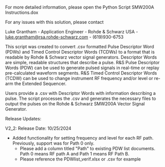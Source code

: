 For more detailed information, please open the Python Script SMW200A Instructions.dox

For any issues with this solution, please contact

Luke Grantham -
Application Engineer -
Rohde & Schwarz USA -
luke.grantham@rsa.rohde-schwarz.com -
(619)930-6753

This script was created to convert .csv formatted Pulse Descriptor Word (PDWs) and Timed Control Descriptor Words (TCDWs) to a format that is readable by Rohde & Schwarz vector signal generators. 
Descriptor Words are simple, readable structures that describe a pulse. R&S Pulse Descriptor Words (PDW) can be used to generate pulsed signals in real-time or replay pre-calculated waveform segments. R&S Timed Control Descriptor Words (TCDW) can be used to change instrument RF frequency and/or level or re-arm the Extended Sequencer.

Users provide a .csv with Descriptor Words with information describing a pulse. The script processes the .csv and generates the necessary files to output the pulses on the Rohde & Schwarz SMW200A Vector Signal Generator.



Release Updates:

V2_2: Release Date: 10/25/2024
  - Added functionality for setting frequency and level for each RF path. Previously, support was for Path 0 only.
      - Please add a column titled "Path" to existing PDW list documents. Path 0 means RF path A and Path 1 means RF Path B.
      - Please reference the PDWlist_verif.xlsx or .csv for example
